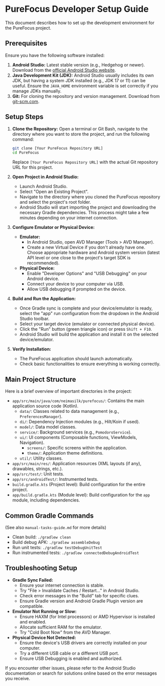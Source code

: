 # PureFocus Developer Setup Guide

This document describes how to set up the development environment for the PureFocus project.

## Prerequisites

Ensure you have the following software installed:

1.  **Android Studio:** Latest stable version (e.g., Hedgehog or newer). Download from the [official Android Studio website](https://developer.android.com/studio).
2.  **Java Development Kit (JDK):** Android Studio usually includes its own JDK, but having a system JDK installed (e.g., JDK 17 or 11) can be useful. Ensure the `JAVA_HOME` environment variable is set correctly if you manage JDKs manually.
3.  **Git:** For cloning the repository and version management. Download from [git-scm.com](https://git-scm.com/).

## Setup Steps

1.  **Clone the Repository:**
    Open a terminal or Git Bash, navigate to the directory where you want to store the project, and run the following command:
    ```bash
    git clone [Your PureFocus Repository URL]
    cd PureFocus
    ```
    Replace `[Your PureFocus Repository URL]` with the actual Git repository URL for this project.

2.  **Open Project in Android Studio:**
    *   Launch Android Studio.
    *   Select "Open an Existing Project".
    *   Navigate to the directory where you cloned the PureFocus repository and select the project's root folder.
    *   Android Studio will start importing the project and downloading the necessary Gradle dependencies. This process might take a few minutes depending on your internet connection.

3.  **Configure Emulator or Physical Device:**
    *   **Emulator:**
        *   In Android Studio, open AVD Manager (Tools > AVD Manager).
        *   Create a new Virtual Device if you don't already have one. Choose appropriate hardware and Android system version (latest API level or one close to the project's target SDK is recommended).
    *   **Physical Device:**
        *   Enable "Developer Options" and "USB Debugging" on your Android device.
        *   Connect your device to your computer via USB.
        *   Allow USB debugging if prompted on the device.

4.  **Build and Run the Application:**
    *   Once Gradle sync is complete and your device/emulator is ready, select the "app" run configuration from the dropdown in the Android Studio toolbar.
    *   Select your target device (emulator or connected physical device).
    *   Click the "Run" button (green triangle icon) or press `Shift + F10`.
    *   Android Studio will build the application and install it on the selected device/emulator.

5.  **Verify Installation:**
    *   The PureFocus application should launch automatically.
    *   Check basic functionalities to ensure everything is working correctly.

## Main Project Structure

Here is a brief overview of important directories in the project:

*   `app/src/main/java/com/neimasilk/purefocus/`: Contains the main application source code (Kotlin).
    *   `data/`: Classes related to data management (e.g., `PreferencesManager`).
    *   `di/`: Dependency Injection modules (e.g., Hilt/Koin if used).
    *   `model/`: Data model classes.
    *   `service/`: Background services (e.g., `PomodoroService`).
    *   `ui/`: UI components (Composable functions, ViewModels, Navigation).
        *   `screens/`: Specific screens within the application.
        *   `theme/`: Application theme definitions.
    *   `util/`: Utility classes.
*   `app/src/main/res/`: Application resources (XML layouts (if any), drawables, strings, etc.).
*   `app/src/test/`: Unit tests.
*   `app/src/androidTest/`: Instrumented tests.
*   `build.gradle.kts` (Project level): Build configuration for the entire project.
*   `app/build.gradle.kts` (Module level): Build configuration for the `app` module, including dependencies.

## Common Gradle Commands

(See also `manual-tasks-guide.md` for more details)

*   Clean build: `./gradlew clean`
*   Build debug APK: `./gradlew assembleDebug`
*   Run unit tests: `./gradlew testDebugUnitTest`
*   Run instrumented tests: `./gradlew connectedDebugAndroidTest`

## Troubleshooting Setup

*   **Gradle Sync Failed:**
    *   Ensure your internet connection is stable.
    *   Try "File > Invalidate Caches / Restart..." in Android Studio.
    *   Check error messages in the "Build" tab for specific clues.
    *   Ensure Gradle version and Android Gradle Plugin version are compatible.
*   **Emulator Not Running or Slow:**
    *   Ensure HAXM (for Intel processors) or AMD Hypervisor is installed and enabled.
    *   Allocate sufficient RAM for the emulator.
    *   Try "Cold Boot Now" from the AVD Manager.
*   **Physical Device Not Detected:**
    *   Ensure the device's USB drivers are correctly installed on your computer.
    *   Try a different USB cable or a different USB port.
    *   Ensure USB Debugging is enabled and authorized.

If you encounter other issues, please refer to the Android Studio documentation or search for solutions online based on the error messages you receive.